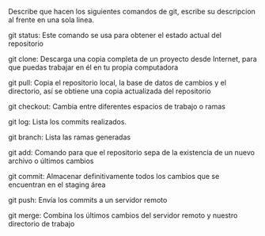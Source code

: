 Describe que hacen los siguientes comandos de git, escribe su descripcion al frente en una sola linea.

git status: Este comando se usa para obtener el estado actual del repositorio

git clone: Descarga una copia completa de un proyecto desde Internet, para que puedas trabajar en él en tu propia computadora

git pull: Copia el repositorio local, la base de datos de cambios y el directorio, así se obtiene una copia actualizada del repositorio

git checkout: Cambia entre diferentes espacios de trabajo o ramas

git log: Lista los commits realizados.

git branch: Lista las ramas generadas

git add: Comando para que el repositorio sepa de la existencia de un nuevo archivo o últimos cambios

git commit: Almacenar definitivamente todos los cambios que se encuentran en el staging área

git push: Envía los commits a un servidor remoto

git merge: Combina los últimos cambios del servidor remoto y nuestro directorio de trabajo
